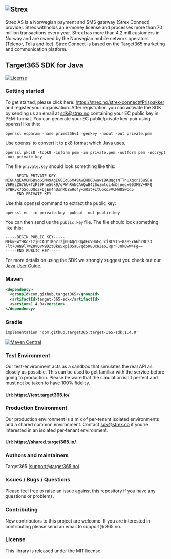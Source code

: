 ## ![Strex](https://github.com/Target365/sdk-for-php/raw/master/strex.png "Strex")
Strex AS is a Norwegian payment and SMS gateway (Strex Connect) provider. Strex withholds an e-money license and processes more than 70 million transactions every year. Strex has more than 4.2 mill customers in Norway and are owned by the Norwegian mobile network operators (Telenor, Telia and Ice). Strex Connect is based on the Target365 marketing and communication platform.

## Target365 SDK for Java
[![License](https://img.shields.io/github/license/Target365/sdk-for-java.svg?style=flat)](https://opensource.org/licenses/MIT)

### Getting started
To get started, please click here: https://strex.no/strex-connect#Prispakker and register your organisation. 
After registration you can activate the SDK by sending us an email at <sdk@strex.no> containing your EC public key in PEM-format.
You can generate your EC public/private key-pair using openssl like this:
```
openssl ecparam -name prime256v1 -genkey -noout -out private.pem
```
Use openssl to convert it to pk8 format which Java uses.
```
openssl pkcs8 -topk8 -inform pem -in private.pem -outform pem -nocrypt -out private.key
```
The file `private.key` should look something like this:
```
-----BEGIN PRIVATE KEY-----
MIGHAgEAMBMGByqGSM49AgEGCCqGSM49AwEHBG0wawIBAQQgzNTTnuXqcrI5uSEa
V6REzZG7hU+TzRl0Phe56k9/gPWhRANCAAQwB42Sozmtci4mDjnegx003FBV+9PQ
eYBRvK7GScuDQo2+DjEn4hUsnKDZw9o4y+xRat+ItUGKcvVCMW8Swod5
-----END PRIVATE KEY-----
```

Use this openssl command to extract the public key:
```
openssl ec -in private.key -pubout -out public.key
```
You can then send us the `public.key` file. The file should look something like this:
```
-----BEGIN PUBLIC KEY-----
MFkwEwYHKoZIzj0CAQYIKoZIzj0DAQcDQgAEuVHnFqJxiBC9I5+8a8Sx66brBCz3
Flt70WN9l7WZ8VQVN9DZt0kW5xpiO5aG7qd5K8OcHZeoJRprFJOkBwW4Fg==
-----END PUBLIC KEY-----
```

For more details on using the SDK we strongly suggest you check out our [Java User Guide](USERGUIDE.md).

### Maven
```Xml
<dependency>
  <groupId>com.github.target365</groupId>
  <artifactId>target-365-sdk</artifactId>
  <version>1.4.0</version>
</dependency>
```

### Gradle
```
implementation 'com.github.target365:target-365-sdk:1.4.0'
```
[![Maven Central](https://img.shields.io/maven-central/v/com.github.target365/target-365-sdk.svg?label=Maven%20Central)](https://search.maven.org/search?q=g:%22com.github.target365%22%20AND%20a:%22target-365-sdk%22)

### Test Environment
Our test-environment acts as a sandbox that simulates the real API as closely as possible. This can be used to get familiar with the service before going to production. Please be ware that the simulation isn't perfect and must not be taken to have 100% fidelity.

#### Url: https://test.target365.io/

### Production Environment
Our production environment is a mix of per-tenant isolated environments and a shared common environment. Contact <sdk@strex.no> if you're interested in an isolated per-tenant environment.

#### Url: https://shared.target365.io/

### Authors and maintainers
Target365 (<support@target365.no>)

### Issues / Bugs / Questions
Please feel free to raise an issue against this repository if you have any questions or problems.

### Contributing
New contributors to this project are welcome. If you are interested in contributing please
send an email to support@
365.no.

### License
This library is released under the MIT license.
